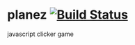 # planez [![Build Status](https://travis-ci.com/robloxcom-corporation/planez.svg?branch=gh-pages)](https://travis-ci.com/robloxcom-corporation/planez)
javascript clicker game

